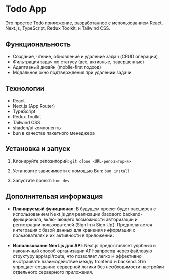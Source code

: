 # Todo App

Это простое Todo приложение, разработанное с использованием React, Next.js, TypeScript, Redux Toolkit, и Tailwind CSS.

## Функциональность

- Создание, чтение, обновление и удаление задач (CRUD операции)
- Фильтрация задач по статусу (все, активные, завершенные)
- Адаптивный дизайн (mobile-first подход)
- Модальное окно подтверждения при удалении задачи

## Технологии

- React
- Next.js (App Router)
- TypeScript
- Redux Toolkit
- Tailwind CSS
- shadcn/ui компоненты
- bun в качестве пакетного менеджера

## Установка и запуск

1. Клонируйте репозиторий:
   `git clone <URL-репозитория>`

2. Установите зависимости с помощью Bun:
   `bun install`

3. Запустите проект:
   `bun dev`

## Дополнительая информация

- **Планируемый функционал**: В будущем проект будет расширен с использованием Next.js для реализации базового backend-функционала, включающего возможности авторизации и регистрации пользователей (Sign In и Sign Up).
  Предполагается интеграция с базой данных для хранения информации о пользователях и их активности в приложении.

- **Использование Next.js для API**: Next.js предоставляет удобный и лаконичный способ организации API-запросов через файловую структуру app/api/route, что позволяет легко и эффективно выстраивать взаимодействие между frontend и backend. Это упрощает создание серверной логики без необходимости настройки отдельного серверного приложения.
